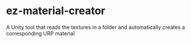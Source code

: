 # ez-material-creator
A Unity tool that reads the textures in a folder and automatically creates a corresponding URP material
